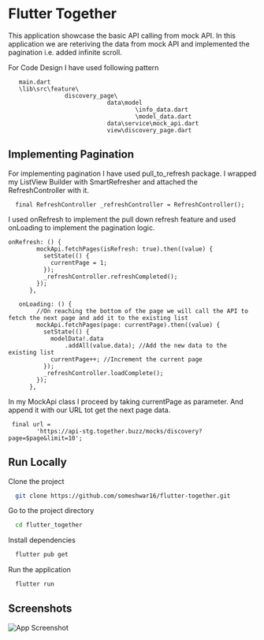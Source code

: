 
# Flutter Together 

This application showcase the basic API calling from mock API. In this application we are reteriving the data from mock API and implemented the pagination i.e. added infinite scroll.

For Code Design I have used following pattern 

       main.dart
       \lib\src\feature\
                    discovery_page\
                                data\model
                                        \info_data.dart
                                        \model_data.dart
                                data\service\mock_api.dart
                                view\discovery_page.dart
    



## Implementing Pagination 


For implementing pagination I have used pull_to_refresh package. I wrapped my ListView Builder with SmartRefresher and attached the RefreshController with it.

 ```
   final RefreshController _refreshController = RefreshController();
```
I used onRefresh to implement the pull down refresh feature and used onLoading to implement the pagination logic.

```
onRefresh: () {
        mockApi.fetchPages(isRefresh: true).then((value) {
          setState(() {
            currentPage = 1;
          });
          _refreshController.refreshCompleted();
        });
      },
```

```
   onLoading: () {
        //On reaching the bottom of the page we will call the API to fetch the next page and add it to the existing list
        mockApi.fetchPages(page: currentPage).then((value) {
          setState(() {
            modelData!.data
                .addAll(value.data); //Add the new data to the existing list
            currentPage++; //Increment the current page
          });
          _refreshController.loadComplete();
        });
      },
```

In my MockApi class I proceed by taking currentPage as parameter. And append it with our URL tot get the next page data.

```
 final url =
        'https://api-stg.together.buzz/mocks/discovery?page=$page&limit=10';
```
## Run Locally

Clone the project

```bash
  git clone https://github.com/someshwar16/flutter-together.git
```

Go to the project directory

```bash
  cd flutter_together
```

Install dependencies

```bash
  flutter pub get 
```

Run the application

```bash
  flutter run
```


## Screenshots

![App Screenshot](https://via.placeholder.com/468x300?text=App+Screenshot+Here)

